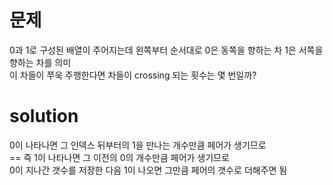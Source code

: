 # 문제

0과 1로 구성된 배열이 주어지는데 왼쪽부터 순서대로 0은 동쪽을 향하는 차 1은 서쪽을 향하는 차를 의미  
이 차들이 쭈욱 주행한다면 차들이 crossing 되는 횟수는 몇 번일까?  

# solution  

0이 나타나면 그 인덱스 뒤부터의 1을 만나는 개수만큼 페어가 생기므로  
== 즉 1이 나타나면 그 이전의 0의 개수만큼 페어가 생기므로  
0이 지나간 갯수를 저장한 다음 1이 나오면 그만큼 페어의 갯수로 더해주면 됨  


